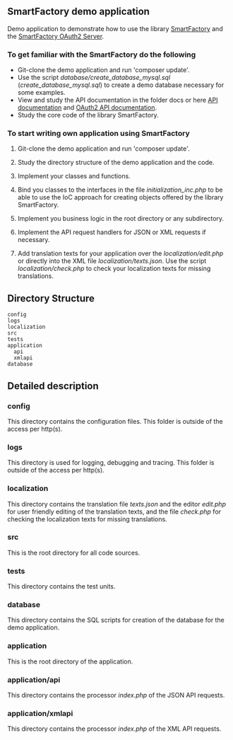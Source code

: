 ## SmartFactory demo application

Demo application to demonstrate how to use the library [SmartFactory](https://github.com/oschildt/SmartFactory) and the [SmartFactory OAuth2 Server](https://github.com/oschildt/SmartFactoryOAuth2).

### To get familiar with the SmartFactory do the following

- Git-clone the demo application and run 'composer update'.
- Use the script *database/create_database_mysql.sql* (*create_database_mysql.sql*) to create a demo database necessary for some examples.
- View and study the API documentation in the folder docs or here [API documentation](http://php-smart-factory.org/smartfactory/) and
[OAuth2 API documentation](http://php-smart-factory.org/oauth2/).
- Study the core code of the library SmartFactory.

### To start writing own application using SmartFactory

1. Git-clone the demo application and run 'composer update'.

2. Study the directory structure of the demo application and the code.

3. Implement your classes and functions.

4. Bind you classes to the interfaces in the file *initialization_inc.php* to be able to use the IoC approach for creating objects offered by the library SmartFactory.

5. Implement you business logic in the root directory or any subdirectory. 

7. Implement the API request handlers for JSON or XML requests if necessary.

8. Add translation texts for your application over the *localization/edit.php* or directly into the XML file *localization/texts.json*. Use the script *localization/check.php* to check your localization texts for missing translations.

## Directory Structure 

```
config
logs
localization
src
tests
application
  api
  xmlapi
database
```

## Detailed description

### config
This directory contains the configuration files. This folder is outside of the access per http(s).

### logs
This directory is used for logging, debugging and tracing. This folder is outside of the access per http(s).

### localization
This directory contains the translation file *texts.json* and the editor *edit.php* for user friendly editing of the translation texts, and the file *check.php* for checking the localization texts for missing translations.

### src
This is the root directory for all code sources. 

### tests
This directory contains the test units.

### database
This directory contains the SQL scripts for creation of the database for the demo application.

### application
This is the root directory of the application.

### application/api
This directory contains the processor *index.php* of the JSON API requests.

### application/xmlapi
This directory contains the processor *index.php* of the XML API requests.





